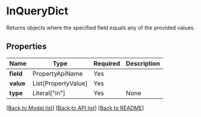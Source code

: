 # InQueryDict

Returns objects where the specified field equals any of the provided values.

## Properties
| Name | Type | Required | Description |
| ------------ | ------------- | ------------- | ------------- |
**field** | PropertyApiName | Yes |  |
**value** | List[PropertyValue] | Yes |  |
**type** | Literal["in"] | Yes | None |


[[Back to Model list]](../../../../README.md#models-v2-link) [[Back to API list]](../../../../README.md#apis-v2-link) [[Back to README]](../../../../README.md)
